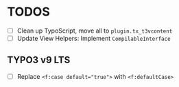 TODOS
=====

- [ ] Clean up TypoScript, move all to `plugin.tx_t3vcontent`
- [ ] Update View Helpers: Implement `CompilableInterface`

TYPO3 v9 LTS
------------

- [ ] Replace `<f:case default="true">` with `<f:defaultCase>`